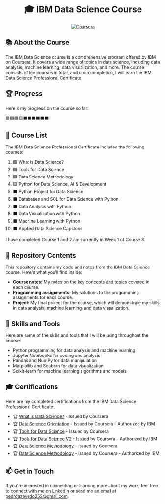 <h1 align="center">🎓 IBM Data Science Course</h1>

<p align="center">
  <a href="https://www.coursera.org/professional-certificates/ibm-data-science"><img src="https://img.shields.io/badge/-IBM%20Data%20Science%20Professional%20Certificate-2E86C1?style=flat-square&logo=Coursera&logoColor=white&link=https://www.coursera.org/professional-certificates/ibm-data-science" alt="Coursera"></a>
</p>

## 📚 About the Course
The IBM Data Science course is a comprehensive program offered by IBM on Coursera. It covers a wide range of topics in data science, including data analysis, machine learning, data visualization, and more. The course consists of ten courses in total, and upon completion, I will earn the IBM Data Science Professional Certificate.

## 🏆 Progress
Here's my progress on the course so far:

🟩🟩🟩🟨⬛⬛⬛⬛⬛⬛

## 📖 Course List
The IBM Data Science Professional Certificate includes the following courses:

1. 🟩 What is Data Science?
2. 🟩 Tools for Data Science
3. 🟩 Data Science Methodology
4. 🟨 Python for Data Science, AI & Development
5. ⬛ Python Project for Data Science
6. ⬛ Databases and SQL for Data Science with Python
7. ⬛ Data Analysis with Python
8. ⬛ Data Visualization with Python
9. ⬛ Machine Learning with Python
10. ⬛ Applied Data Science Capstone

I have completed Course 1 and 2 am currently in Week 1 of Course 3.

## 📁 Repository Contents
This repository contains my code and notes from the IBM Data Science course. Here's what you'll find inside:

- **Course notes:** My notes on the key concepts and topics covered in each course.
- **Programming assignments:** My solutions to the programming assignments for each course.
- **Project:** My final project for the course, which will demonstrate my skills in data analysis, machine learning, and data visualization.

## 🚀 Skills and Tools
Here are some of the skills and tools that I will be using throughout the course:

- Python programming for data analysis and machine learning
- Jupyter Notebooks for coding and analysis
- Pandas and NumPy for data manipulation
- Matplotlib and Seaborn for data visualization
- Scikit-learn for machine learning algorithms and models

## 🎓 Certifications

Here are my completed certifications from the IBM Data Science Professional Certificate:

- 🏆 [What is Data Science?](https://www.coursera.org/account/accomplishments/certificate/E6X9EL5DCT6U) - Issued by Coursera
- 🏆 [Data Science Orientation](https://www.credly.com/badges/f8716612-94e8-4315-85f3-ce74933830d6/) - Issued by Coursera - Authorized by IBM
- 🏆 [Tools for Data Science](https://www.coursera.org/account/accomplishments/certificate/XVPBHG9WL8XP) - Issued by Coursera
- 🏆 [Tools for Data Science V2](https://www.credly.com/badges/07057767-556c-4e06-a977-f7660418d24e/) - Issued by Coursera - Authorized by IBM
- 🏆 [Data Science Methodology](https://www.coursera.org/account/accomplishments/certificate/K32ZM79WJD5E) - Issued by Coursera
- 🏆 [Data Science Methodology](https://www.credly.com/badges/286eaa14-ba91-4ee2-911c-e321e50ea9f6) - Issued by Coursera - Authorized by IBM

## 📫 Get in Touch
If you're interested in connecting or learning more about my work, feel free to connect with me on <a href="https://www.linkedin.com/in/pedro-hs-azevedo/?locale=en_US">LinkedIn</a> or send me an email at <a href="mailto:pedroazevedo252@gmail.com">pedroazevedo252@gmail.com</a>.
